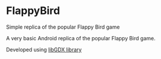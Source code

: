 # FlappyBird
Simple replica of the popular Flappy Bird game

A very basic Android replica of the popular Flappy Bird game.

Developed using [libGDX library](http://libgdx.badlogicgames.com/)
